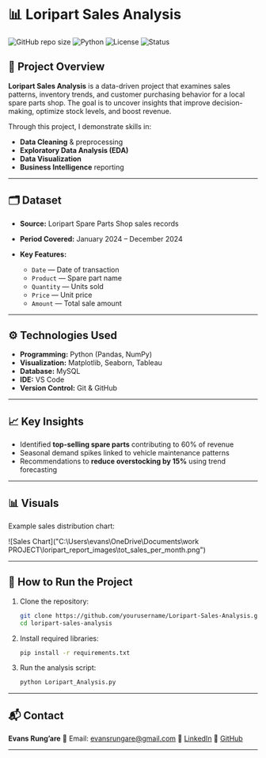 # 📊 Loripart Sales Analysis

![GitHub repo size](https://img.shields.io/github/repo-size/yourusername/loripart-sales-analysis)
![Python](https://img.shields.io/badge/Python-3.8%2B-blue)
![License](https://img.shields.io/badge/license-MIT-green)
![Status](https://img.shields.io/badge/status-Active-success)

## 📌 Project Overview

**Loripart Sales Analysis** is a data-driven project that examines sales patterns, inventory trends, and customer purchasing behavior for a local spare parts shop.
The goal is to uncover insights that improve decision-making, optimize stock levels, and boost revenue.

Through this project, I demonstrate skills in:

* **Data Cleaning** & preprocessing
* **Exploratory Data Analysis (EDA)**
* **Data Visualization**
* **Business Intelligence** reporting

---

## 🗂 Dataset

* **Source:** Loripart Spare Parts Shop sales records
* **Period Covered:** January 2024 – December 2024
  
* **Key Features:**

  * `Date` — Date of transaction
  * `Product` — Spare part name
  * `Quantity` — Units sold
  * `Price` — Unit price
  * `Amount` — Total sale amount

---

## ⚙️ Technologies Used

* **Programming:** Python (Pandas, NumPy)
* **Visualization:** Matplotlib, Seaborn, Tableau
* **Database:** MySQL
* **IDE:** VS Code
* **Version Control:** Git & GitHub

---

## 📈 Key Insights

* Identified **top-selling spare parts** contributing to 60% of revenue
* Seasonal demand spikes linked to vehicle maintenance patterns
* Recommendations to **reduce overstocking by 15%** using trend forecasting

---

## 📊 Visuals

Example sales distribution chart:

![Sales Chart]("C:\Users\evans\OneDrive\Documents\work PROJECT\loripart_report_images\tot_sales_per_month.png")

---

## 🚀 How to Run the Project

1. Clone the repository:

   ```bash
   git clone https://github.com/yourusername/Loripart-Sales-Analysis.git
   cd loripart-sales-analysis
   ```
2. Install required libraries:

   ```bash
   pip install -r requirements.txt
   ```
3. Run the analysis script:

   ```bash
   python Loripart_Analysis.py
   ```

---

## 📬 Contact

**Evans Rung’are**
📧 Email: evansrungare@gmail.com
💼 [LinkedIn](https://linkedin.com/in/rungare)
🐙 [GitHub](https://github.com/rungare)

---


